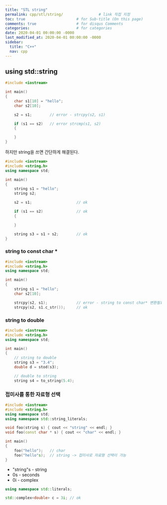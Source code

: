 ```yaml
---
title: "STL string"
permalink: cpp/stl/string/                # link 직접 지정
toc: true                       # for Sub-title (On this page)
comments: true                  # for disqus Comments
categories:                     # for categories
date: 2020-04-01 00:00:00 -0000
last_modified_at: 2020-04-01 00:00:00 -0000
sidebar:
  title: "C++"
  nav: cpp
---
```


## using std::string

```cpp
#include <iostream>

int main()
{
    char s1[10] = "hello";
    char s2[10];

    s2 = s1;        // error - strcpy(s2, s1)

    if (s1 == s2)   // error strcmp(s1, s2)
    {

    }
}
```

하지만 string을 쓰면 간단하게 해결된다.

```cpp
#include <iostream>
#include <string.h>
using namespace std;

int main()
{
    string s1 = "hello";
    string s2;

    s2 = s1;                    // ok

    if (s1 == s2)               // ok
    {

    }

    string s3 = s1 + s2;        // ok
}
```

### string to const char *

```cpp
#include <iostream>
#include <string.h>
using namespace std;

int main()
{
    string s1 = "hello";
    char s2[10];

    strcpy(s2, s1);             // error - string to const char* 변환필요
    strcpy(s2, s1.c_str());     // ok
```

### string to double

```cpp
#include <iostream>
#include <string.h>
using namespace std;

int main()
{
    // string to double
    string s3 = "3.4";
    double d = stod(s3);

    // double to string
    string s4 = to_string(5.4);
```

### 접미사를 통한 자료형 선택

```cpp
#include <iostream>
#include <string.h>
using namespace std;
using namespace std::string_literals;

void foo(string s) { cout << "string" << endl; }
void foo(const char * s) { cout << "char" << endl; }

int main()
{
    foo("hello");   // char
    foo("hello"s);  // string -> 접미사로 자료형 선택이 가능
}
```

* "string"s - string
* 0s - seconds
* 0i - complex<double>

```cpp
using namespace std::literals;

std::complex<double> c = 3i; // ok
```
